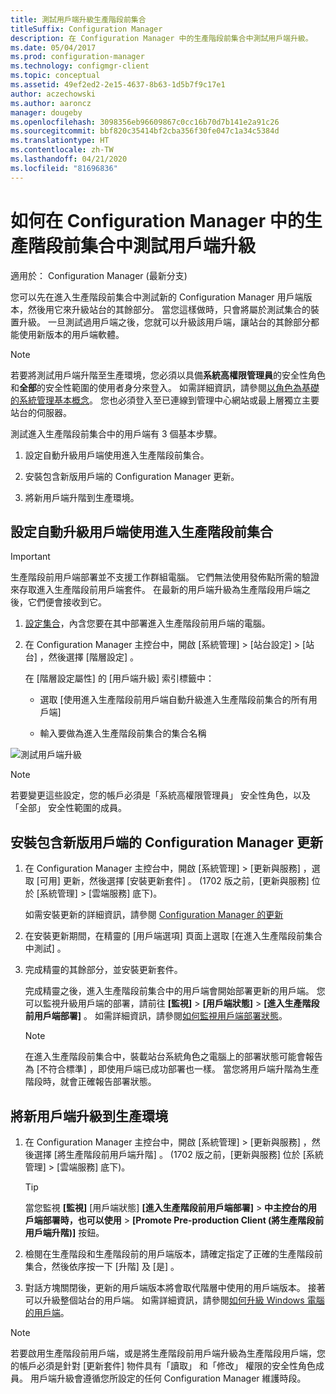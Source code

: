 ```yaml
---
title: 測試用戶端升級生產階段前集合
titleSuffix: Configuration Manager
description: 在 Configuration Manager 中的生產階段前集合中測試用戶端升級。
ms.date: 05/04/2017
ms.prod: configuration-manager
ms.technology: configmgr-client
ms.topic: conceptual
ms.assetid: 49ef2ed2-2e15-4637-8b63-1d5b7f9c17e1
author: aczechowski
ms.author: aaroncz
manager: dougeby
ms.openlocfilehash: 3098356eb96609867c0cc16b70d7b141e2a91c26
ms.sourcegitcommit: bbf820c35414bf2cba356f30fe047c1a34c5384d
ms.translationtype: HT
ms.contentlocale: zh-TW
ms.lasthandoff: 04/21/2020
ms.locfileid: "81696836"
---
```

# <a name="how-to-test-client-upgrades-in-a-pre-production-collection-in-configuration-manager"></a>如何在 Configuration Manager 中的生產階段前集合中測試用戶端升級

適用於：  Configuration Manager (最新分支)

您可以先在進入生產階段前集合中測試新的 Configuration Manager 用戶端版本，然後用它來升級站台的其餘部分。  當您這樣做時，只會將屬於測試集合的裝置升級。 一旦測試過用戶端之後，您就可以升級該用戶端，讓站台的其餘部分都能使用新版本的用戶端軟體。

> [!NOTE]
> 若要將測試用戶端升階至生產環境，您必須以具備**系統高權限管理員**的安全性角色和**全部**的安全性範圍的使用者身分來登入。 如需詳細資訊，請參閱[以角色為基礎的系統管理基本概念](../../../understand/fundamentals-of-role-based-administration.md)。 您也必須登入至已連線到管理中心網站或最上層獨立主要站台的伺服器。

 測試進入生產階段前集合中的用戶端有 3 個基本步驟。  

1.  設定自動升級用戶端使用進入生產階段前集合。  

2.  安裝包含新版用戶端的 Configuration Manager 更新。  

3.  將新用戶端升階到生產環境。  

##  <a name="to-configure-automatic-client-upgrades-to-use-a-pre-production-collection"></a>設定自動升級用戶端使用進入生產階段前集合  
> [!IMPORTANT]
> 生產階段前用戶端部署並不支援工作群組電腦。 它們無法使用發佈點所需的驗證來存取進入生產階段前用戶端套件。  在最新的用戶端升級為生產階段用戶端之後，它們便會接收到它。

1. [設定集合](../collections/create-collections.md)，內含您要在其中部署進入生產階段前用戶端的電腦。   

2. 在 Configuration Manager 主控台中，開啟 [系統管理]   > [站台設定]   > [站台]  ，然後選擇 [階層設定]  。  

    在 [階層設定屬性]  的 [用戶端升級]  索引標籤中：  

   -   選取 [使用進入生產階段前用戶端自動升級進入生產階段前集合的所有用戶端]   

   -   輸入要做為進入生產階段前集合的集合名稱  

![測試用戶端升級](media/test-client-upgrades.png)

>[!NOTE]
>若要變更這些設定，您的帳戶必須是「系統高權限管理員」  安全性角色，以及「全部」  安全性範圍的成員。


##  <a name="to-install-a-configuration-manager-update-that-includes-a-new-version-of-the-client"></a>安裝包含新版用戶端的 Configuration Manager 更新  

1.  在 Configuration Manager 主控台中，開啟 [系統管理]   > [更新與服務]  ，選取 [可用]  更新，然後選擇 [安裝更新套件]  。 (1702 版之前，[更新與服務] 位於 [系統管理]   > [雲端服務]  底下)。

     如需安裝更新的詳細資訊，請參閱 [Configuration Manager 的更新](../../../../core/servers/manage/updates.md)  

2.  在安裝更新期間，在精靈的 [用戶端選項]  頁面上選取 [在進入生產階段前集合中測試]  。  

3.  完成精靈的其餘部分，並安裝更新套件。  

     完成精靈之後，進入生產階段前集合中的用戶端會開始部署更新的用戶端。 您可以監視升級用戶端的部署，請前往 **[監視]**  >  **[用戶端狀態]**  >  **[進入生產階段前用戶端部署]** 。 如需詳細資訊，請參閱[如何監視用戶端部署狀態](../../../../core/clients/deploy/monitor-client-deployment-status.md)。

    > [!NOTE]
    > 在進入生產階段前集合中，裝載站台系統角色之電腦上的部署狀態可能會報告為 [不符合標準]  ，即使用戶端已成功部署也一樣。 當您將用戶端升階為生產階段時，就會正確報告部署狀態。

##  <a name="to-promote-the-new-client-to-production"></a>將新用戶端升級到生產環境  

1.  在 Configuration Manager 主控台中，開啟 [系統管理]   > [更新與服務]  ，然後選擇 [將生產階段前用戶端升階]  。 (1702 版之前，[更新與服務] 位於 [系統管理]   > [雲端服務]  底下)。

    > [!TIP]
    > 當您監視 **[監視]** [用戶端狀態] **[進入生產階段前用戶端部署]**  > **中主控台的用戶端部署時，也可以使用** >  **[Promote Pre-production Client (將生產階段前用戶端升階)]** 按鈕。

2.  檢閱在生產階段和生產階段前的用戶端版本，請確定指定了正確的生產階段前集合，然後依序按一下 [升階]  及 [是]  。  

3.  對話方塊關閉後，更新的用戶端版本將會取代階層中使用的用戶端版本。 接著可以升級整個站台的用戶端。 如需詳細資訊，請參閱[如何升級 Windows 電腦的用戶端](../../../../core/clients/manage/upgrade/upgrade-clients-for-windows-computers.md)。  

>[!NOTE]
>若要啟用生產階段前用戶端，或是將生產階段前用戶端升級為生產階段用戶端，您的帳戶必須是針對 [更新套件]  物件具有「讀取」  和「修改」  權限的安全性角色成員。
>用戶端升級會遵循您所設定的任何 Configuration Manager 維護時段。
